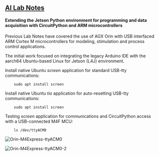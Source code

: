 ## <u>AI Lab Notes</u>

#### Extending the Jetson Python environment for programming and data acquisition with CircuitPython and ARM microcontrollers

Previous Lab Notes have covered the use of AGX Orin with USB interfaced ARM Cortex M microcontrollers for modeling, stimulation and process control applications.

The initial work focused on integrating the legacy Arduino IDE with the aarch64 Ubuntu-based Linux for Jetson (L4J) environment.


Install native Ubuntu *screen* application for standard USB-tty communications:

		sudo apt install screen

Install native Ubuntu *tio* application for auto-resetting USB-tty communications:

		sudo apt install screen

Testing *screen* application for communications and CircuitPython access with a USB-connected M4F MCU:

		ls /dev/ttyACM0

![Orin-M4Express-ttyACM0](https://github.com/rtrelease/Jetson-Symbolics-Neuromorphics/assets/71346897/fcfa814c-4edf-4ed5-8ec4-06222ddb95ae)

![Orin-M4Express-ttyACM0-2](https://github.com/rtrelease/Jetson-Symbolics-Neuromorphics/assets/71346897/eb6c09e1-3e39-486a-83ae-b3218458583b)

